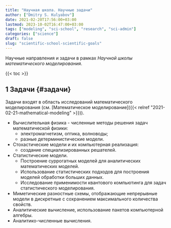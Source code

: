 ```yaml
---
title: "Научная школа. Научные задачи"
author: ["Dmitry S. Kulyabov"]
date: 2021-02-20T17:56:00+03:00
lastmod: 2023-10-02T16:47:00+03:00
tags: ["modeling", "sci-school", "research", "sci-admin"]
categories: ["science"]
draft: false
slug: "scientific-school-scientific-goals"
---
```


Научные направления и задачи в рамках _Научной школы математического моделирования_.

<!--more-->

{{< toc >}}


## <span class="section-num">1</span> Задачи {#задачи}

Задачи входят в область исследований математического моделирования (см. [Математическое моделирование]({{< relref "2021-02-21-mathematical-modeling" >}})).

-   Вычислительная физика - численные методы решения задач математической физики:
    -   электромагнетизм, оптика, волноводы;
    -   разные детерминистические модели.
-   Стохастические модели и их компьютерная реализация:
    -   создание специализированных решателей.
-   Статистические модели.
    -   Построение суррогатных моделей для аналитических математических моделей.
    -   Использование статистических подходов для построения моделей обработки больших данных.
    -   Исследование применимости квантового компьютинга для задач статистического моделирования.
-   Миметические разностные схемы, отображающие непрерывные модели в дискретные с сохранением максимального количества свойств.
-   Аналитические вычисление, использование пакетов компьютерной алгебры.
-   Аналитико-численные вычисления.
